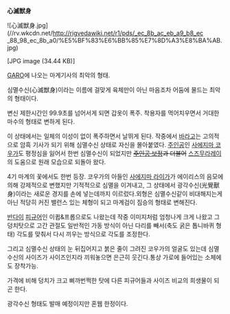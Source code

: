 **心滅獣身**

![心滅獣身.jpg](//rv.wkcdn.net/http://rigvedawiki.net/r1/pds/_ec_8b_ac_eb_a9_b8_ec
_88_98_ec_8b_a0/%E5%BF%83%E6%BB%85%E7%8D%A3%E8%BA%AB.jpg)

[JPG image (34.44 KB)]

[GARO](GARO.md)에 나오는 마계기사의 최악의 형태.

심멸수신(心滅獣身)이라는 이름에 걸맞게 육체만이 아닌 마음조차 어둠에 물드는 최악의 형태이다.

변신 제한시간인 99.9초를 넘어서게 되면 갑옷이 폭주. 착용자를 먹어치우면서 거대한 마수의 형태로 변하게 된다.

이 상태에서는 일체의 이성이 없이 폭주하면서 날뛰게 된다. 작중에서
[바라고](%EB%B0%94%EB%9D%BC%EA%B3%A0.md)는 고의적으로 암흑 기사가 되기 위해 심멸수신 상태로 자신을
몰아붙였다. [주인공](%EC%A3%BC%EC%9D%B8%EA%B3%B5.md)인 [사에지마 코우가](%EC%82%AC%EC%97%90%EC%A7%80%EB%A7%88%20%EC%BD%94%EC%9A%B0%EA%B0%80.md)도 평정심을 잃어서 한번 심멸수신이
되었지만 <del>[주인공 보정](%EC%A3%BC%EC%9D%B8%EA%B3%B5%20%EB%B3%B4%EC%A0%95.md)과
더불어</del> [스즈무라레이](%EC%8A%A4%EC%A6%88%EB%AC%B4%EB%9D%BC%20%EB%A0%88%EC%9D%B4.md)의 도움으로 원래
모습으로 되돌아 왔다.

4기 마계의 꽃에서도 한번 등장. 코우가의 아들인 [사에지마 라이가](%EC%82%AC%EC%97%90%EC%A7%80%EB%A7%88%20%EB%9D%BC%EC%9D%B4%EA%B0%80.md)가 에이리스의 음모에 의해 강제적으로 변했지만 기적적으로 심멸을 이겨내고, 그
상태에서 광각수신(光覺獸身)이라는 새로운 경지를 손에 넣는데까지 이르렀다.외형은 심멸수신같이 비대해지는게 아닌 적당히 커진 밸런스 있는
체형이 되고 마계검이 짐승의 형태로 변해진다.

[반다이](%EB%B0%98%EB%8B%A4%EC%9D%B4.md)
[피규어](%ED%94%BC%EA%B7%9C%EC%96%B4.md)인 이큅&프롭으로도 나왔는데 작중 이미지처럼 엄청나게 크게 나왔고 그
덩치탓으로 고간 관절도 일반적인 가동 방식이 아닌 다리를 빼서(축도 굵은 톱니바퀴 형태) 각도를 맞춰서 다시 끼우는 방식으로 각도를
조정한다.

그리고 심멸수신 상태의 눈 뒤집어지고 붉은 줄이 그려진 코우가의 얼굴도 있는데 심멸수신의 사이즈가 사이즈인지라 끼워놓으면 은근히 웃긴다.통상
가로에 들어있는 소체에도 장착가능.

가격에 비해 덩치가 크고 삐까번쩍한 탓에 다른 피규어들과 사이즈 비교의 희생물이 되곤 한다.

광각수신 형태도 발매 예정이지만 혼웹 한정이다.

